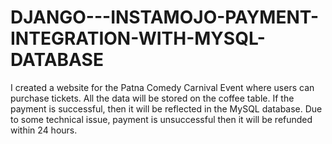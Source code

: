 # DJANGO---INSTAMOJO-PAYMENT-INTEGRATION-WITH-MYSQL-DATABASE
I created a website for the Patna Comedy Carnival Event where users can purchase tickets. All the data will be stored on the coffee table. If the payment is successful, then it will be reflected in the MySQL database. Due to some technical issue, payment is unsuccessful then it will be refunded within 24 hours.
